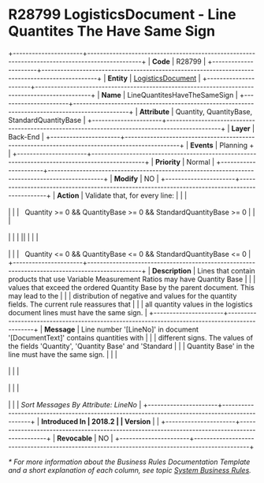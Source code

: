 ﻿---
erp.type: business-rule
erp.entity: logistics-documents
---

# R28799 LogisticsDocument - Line Quantites The Have Same Sign
+----------------------+-----------------------------------------------------------------------------------------------+
| **Code**             | R28799                                                                                        |
+----------------------+-----------------------------------------------------------------------------------------------+
| **Entity**           | [LogisticsDocument](../reference/common-business-rules/logistics-documents-business-rules.md) |
+----------------------+-----------------------------------------------------------------------------------------------+
| **Name**             | LineQuantitesHaveTheSameSign                                                                  |
+----------------------+-----------------------------------------------------------------------------------------------+
| **Attribute**        | Quantity, QuantityBase, StandardQuantityBase                                                  |
+----------------------+-----------------------------------------------------------------------------------------------+
| **Layer**            | Back-End                                                                                      |
+----------------------+-----------------------------------------------------------------------------------------------+
| **Events**           | Planning +                                                                                    |
+----------------------+-----------------------------------------------------------------------------------------------+
| **Priority**         | Normal                                                                                        |
+----------------------+-----------------------------------------------------------------------------------------------+
| **Modify**           | NO                                                                                            |
+----------------------+-----------------------------------------------------------------------------------------------+
| **Action**           | Validate that, for every line:                                                                |
|                      | <br/><br/>                                                                                    |
|                      |   Quantity \>= 0 && QuantityBase \>= 0 && StandardQuantityBase \>= 0                          |
|                      | <br/><br/>                                                                                    |
|                      | \|\|                                                                                          |
|                      | <br/><br/>                                                                                    |
|                      |   Quantity \<= 0 && QuantityBase \<= 0 && StandardQuantityBase \<= 0                          |
+----------------------+-----------------------------------------------------------------------------------------------+
| **Description**      | Lines that contain products that use Variable Measurement Ratios may have Quantity Base       |
|                      | values that exceed the ordered Quantity Base by the parent document. This may lead to the     |
|                      | distribution of negative and values for the quantity fields. The current rule reassures that  |
|                      | all quantity values in the logistics document lines must have the same sign.                  |
+----------------------+-----------------------------------------------------------------------------------------------+
| **Message**          | Line number \'\[LineNo\]\' in document \'\[DocumentText\]\' contains quantities with          |
|                      | different signs. The values of the fields \'Quantity\', \'Quantity Base\' and \'Standard      |
|                      | Quantity Base\' in the line must have the same sign.                                          |
|                      | <br/><br/>                                                                                    |
|                      | <br/><br/>                                                                                    |
|                      | <br/><br/>                                                                                    |
|                      | *Sort Messages By Attribute: LineNo*                                                          |
+----------------------+-----------------------------------------------------------------------------------------------+
| **Introduced In      | 2018.2                                                                                        |
| Version**            |                                                                                               |
+----------------------+-----------------------------------------------------------------------------------------------+
| **Revocable**        | NO                                                                                            |
+----------------------+-----------------------------------------------------------------------------------------------+

*\* For more information about the Business Rules Documentation Template and a short explanation of each column, see
topic [System Business Rules](../templates/template-description-system-business-rules.md).*
